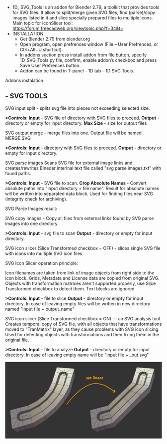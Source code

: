 - 1D_ SVG_Tools
is an addon for Blender 2.79, a toolkit that provides tools for SVG files.
It allow to split/merge given SVG files, find (parse)/copy images listed in it and slice specially prepared
files to multiple icons.
Main topic for IconSlicer tool:
https://forum.freecadweb.org/viewtopic.php?f=34&t=
- INSTALLATION
    - Get Blender 2.79 from blender.org
    - Open program, open prefrences window (File – User Prefrences, or Ctrl+Alt+U shortcut).
    - In addons section press install addon from file button, specify 1D_SVG_Tools.py file,
       confirm, enable addon’s checkbox and press Save User Prefrences button.
    - Addon can be found in T-panel – 1D tab – 1D SVG Tools.

Addons instalation:

## - SVG TOOLS

SVG input split - splits svg file into pieces not exceeding selected size.

**>Controls:
Input** - SVG file of directory with SVG files to proceed.
**Output** - directory or empty for input directory.
**Max Size** - size for output files

SVG output merge - merge files into one. Output file will be named MERGE.SVG

**>Controls:
Input** - directory with SVG files to proceed.
**Output** - directory or empty for input directory.


SVG parse images
Scans SVG file for external image links and creates/rewrites Blneder interlnal text file called "svg
parse images.txt" with found paths.

**>Controls:
Input** - SVG file to scan.
**Crop Absolute Names** - Convert absolute paths into "input directory + file name". Result for absolute names will
be written into separated data block. Used for finding files near SVG (integrity check for archiving).

SVG Parse Images result:

SVG copy images - Copy all files from external links found by SVG parse images into one
directory.

**>Controls:
Input** - svg file to scan
**Output** - directory or empty for input directory.

SVG icon slicer (Slice Transformed checkbox = OFF) - slices single SVG file with icons into
multiple SVG icon files.


SVG Icon Slicer operation principle:

Icon filenames are taken from link of image objects from right side to the icon block.
Grids, Metadata and License data are copied from original SVG.
Objects with transformation matrices aren't supported properly, use Slice Transformed checkbox to
detect them. Text blocks are ignored.

**>Controls:
Input** - file to slice
**Output** - directory or empty for input directory. In case of leaving empty files will be written in new directory
named "input file + output_name"

SVG icon slicer (Slice Transformed checkbox = ON) — an SVG analysis tool.
Creates temporal copy of SVG file, with all objects that have transformations moved to
"TranMatrix" layer, as they cause problems with SVG icon slicing. Used for detecting objects with
transformations and then fixing them in the original file.

**>Controls:
Input** - file to analyze
**Output** - directory or empty for input directory. In case of leaving empty name will be "input file + _out.svg"

![Set_Linear_Demo](https://github.com/BenjaminSauder/EdgeFlow/blob/master/docs/Set_Linear_Demo.jpg)
